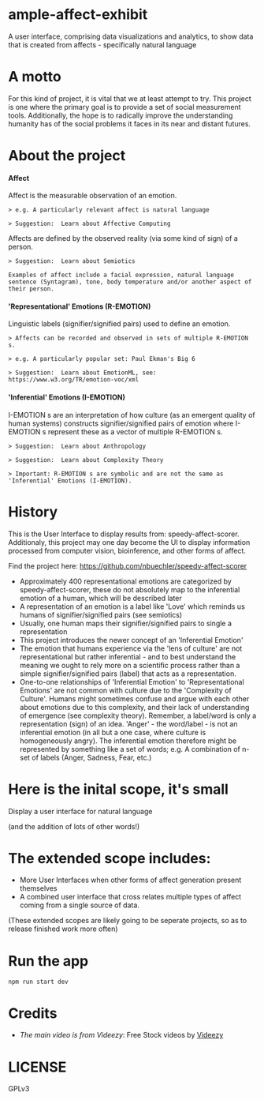 # ample-affect-exhibit
A user interface, comprising data visualizations and analytics, to show data that is created from affects - specifically natural language

# A motto
For this kind of project, it is vital that we at least attempt to try. This project is one where the primary goal is to provide a set of social measurement tools. Additionally, the hope is to radically improve the understanding humanity has of the social problems it faces in its near and distant futures. 

# About the project
#### Affect
Affect is the measurable observation of an emotion.

	> e.g. A particularly relevant affect is natural language

	> Suggestion:  Learn about Affective Computing

Affects are defined by the observed reality (via some kind of sign) of a person.

	> Suggestion:  Learn about Semiotics

	Examples of affect include a facial expression, natural language sentence (Syntagram), tone, body temperature and/or another aspect of their person.

#### 'Representational' Emotions (R-EMOTION)
Linguistic labels (signifier/signified pairs) used to define an emotion.

	> Affects can be recorded and observed in sets of multiple R-EMOTION s.

	> e.g. A particularly popular set: Paul Ekman's Big 6

	> Suggestion:  Learn about EmotionML, see: https://www.w3.org/TR/emotion-voc/xml

#### 'Inferential' Emotions (I-EMOTION)
I-EMOTION s are an interpretation of how culture (as an emergent quality of human systems) constructs signifier/signified pairs of emotion where I-EMOTION s represent these as a vector of multiple R-EMOTION s.

	> Suggestion:  Learn about Anthropology

	> Suggestion:  Learn about Complexity Theory

	> Important: R-EMOTION s are symbolic and are not the same as 'Inferential' Emotions (I-EMOTION).

# History
This is the User Interface to display results from: speedy-affect-scorer. Additionaly, this project may one day become the UI to display information processed from computer vision, bioinference, and other forms of affect.

Find the project here: https://github.com/nbuechler/speedy-affect-scorer

* Approximately 400 representational emotions are categorized by speedy-affect-scorer, these do not absolutely map to the inferential emotion of a human, which will be described later
* A representation of an emotion is a label like 'Love' which reminds us humans of signifier/signified pairs (see semiotics)
* Usually, one human maps their signifier/signified pairs to single a representation
* This project introduces the newer concept of an 'Inferential Emotion'
* The emotion that humans experience via the 'lens of culture' are not representational but rather inferential - and to best understand the meaning we ought to rely more on a scientific process rather than a simple signifier/signified pairs (label) that acts as a representation.
* One-to-one relationships of 'Inferential Emotion' to 'Representational Emotions' are not common with culture due to the 'Complexity of Culture'. Humans might sometimes confuse and argue with each other about emotions due to this complexity, and their lack of understanding of emergence (see complexity theory). Remember, a label/word is only a representation (sign) of an idea. 'Anger' - the word/label - is not an inferential emotion (in all but a one case, where culture is homogeneously angry). The inferential emotion therefore might be represented by something like a set of words; e.g. A combination of n-set of labels (Anger, Sadness, Fear, etc.)


# Here is the inital scope, it's small

Display a user interface for natural language

(and the addition of lots of other words!)

# The extended scope includes:

* More User Interfaces when other forms of affect generation present themselves
* A combined user interface that cross relates multiple types of affect coming from a single source of data.

(These extended scopes are likely going to be seperate projects, so as to release finished work more often)

# Run the app

```
npm run start dev
```

# Credits
* _The main video is from Videezy_: Free Stock videos by <a href="http://www.videezy.com">Videezy</a>

# LICENSE
GPLv3

